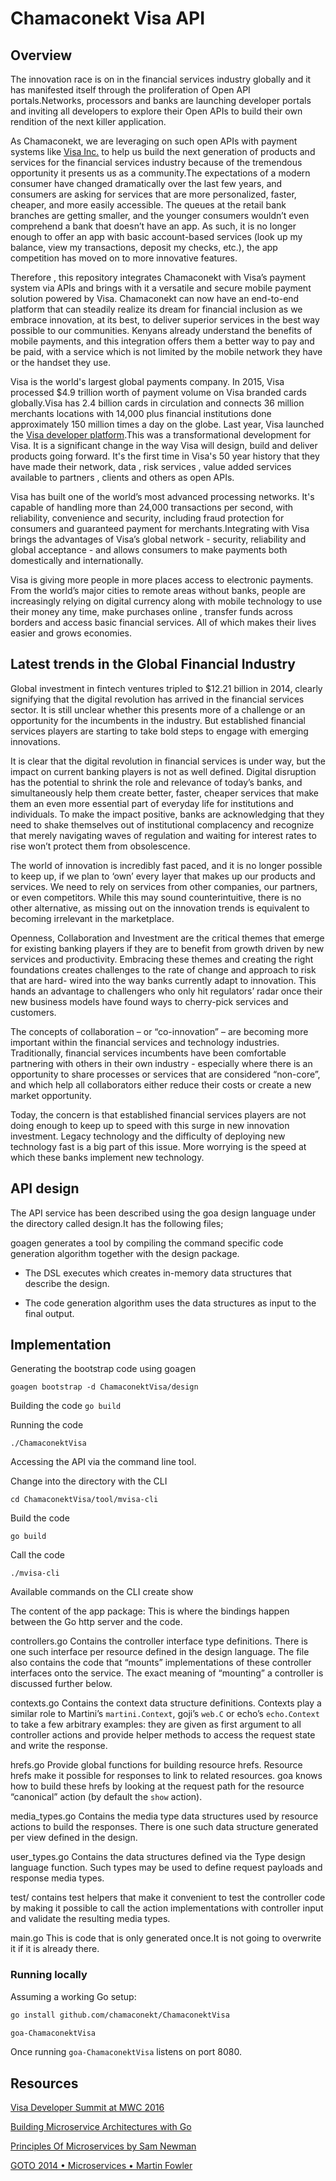 # Chamaconekt Visa API

## Overview

The innovation race is on in the financial services industry globally and it has manifested itself through the proliferation of Open API 
portals.Networks, processors and banks are launching developer portals and inviting all developers to explore their Open APIs to build 
their own rendition of the next killer application.

As Chamaconekt, we are leveraging on such open APIs with payment systems like [Visa Inc.]() to help us build the next generation of products 
and services for the financial services industry because of the tremendous opportunity it presents us as a community.The expectations of 
a modern consumer have changed dramatically over the last few years, and consumers are asking for services that are more personalized, 
faster, cheaper, and more easily accessible. The queues at the retail bank branches are getting smaller, and the younger consumers 
wouldn’t even comprehend a bank that doesn’t have an app. As such, it is no longer enough to offer an app with basic account-based 
services (look up my balance, view my transactions, deposit my checks, etc.), the app competition has moved on to more 
innovative features.

Therefore , this repository integrates Chamaconekt with Visa’s payment system via APIs and brings with it a versatile and secure mobile 
payment solution powered by Visa. Chamaconekt can now have an end-to-end platform that can steadily realize its dream for financial 
inclusion as we embrace innovation, at its best, to deliver superior services in the best way possible to our communities. Kenyans already 
understand the benefits of mobile payments, and this integration offers them a better way to pay and be paid, with a service which is not 
limited by the mobile network they have or the handset they use.

Visa is the world's largest global payments company. In 2015, Visa processed $4.9 trillion worth of payment volume on Visa branded cards 
globally.Visa has 2.4 billion cards in circulation and connects 36 million merchants locations with 14,000 plus financial institutions 
done approximately 150 million times a day on the globe. Last year, Visa launched the [Visa developer platform]().This was a transformational 
development for Visa. It is a significant change in the way Visa will design, build and deliver products going forward. It's the first 
time in Visa's 50 year history that they have made their network, data , risk services , value added services available to partners , 
clients and others as open APIs.

Visa has built one of the world’s most advanced processing networks. It's capable of handling more than 24,000 transactions per second, 
with reliability, convenience and security, including fraud protection for consumers and guaranteed payment for merchants.Integrating 
with Visa brings the advantages of Visa’s global network - security, reliability and global acceptance - and allows consumers 
to make payments both domestically and internationally.

Visa is giving more people in more places access to electronic payments. From the world’s major cities to remote areas without banks,
people are increasingly relying on digital currency along with mobile technology to use their money any time, make purchases online , 
transfer funds across borders and access basic financial services. All of which makes their lives easier and grows economies.


## Latest trends in the Global Financial Industry 

Global investment in fintech ventures tripled to $12.21 billion in 2014, clearly signifying that the digital revolution has arrived 
in the financial services sector. It is still unclear whether this presents more of a challenge or an opportunity for the incumbents 
in the industry. But established financial services players are starting to take bold steps to engage with emerging innovations.

It is clear that the digital revolution in financial services is under way, but the impact on current banking players is not as well 
defined. Digital disruption has the potential to shrink the role and relevance of today’s banks, and simultaneously help them create 
better, faster, cheaper services that make them an even more essential part of everyday life for institutions and individuals. To make 
the impact positive, banks are acknowledging that they need to shake themselves out of institutional complacency and recognize that 
merely navigating waves of regulation and waiting for interest rates to rise won’t protect them from obsolescence. 

The world of innovation is incredibly fast paced, and it is no longer possible to keep up, if we plan to ‘own’ every layer that makes 
up our products and services. We need to rely on services from other companies, our partners, or even competitors. While this may sound 
counterintuitive, there is no other alternative, as missing out on the innovation trends is equivalent to becoming irrelevant in the 
marketplace. 

Openness, Collaboration and Investment are the critical themes that emerge for existing banking players if they are to benefit from 
growth driven by new services and productivity. Embracing these themes and creating the right foundations creates challenges to the 
rate of change and approach to risk that are hard- wired into the way banks currently adapt to innovation. This hands an advantage to 
challengers who only hit regulators’ radar once their new business models have found ways to cherry-pick services and customers. 

The concepts of collaboration – or “co-innovation” – are becoming more important within the financial  services and technology industries.
Traditionally, financial services incumbents have been comfortable partnering with others in their own industry - especially where there 
is an opportunity to share processes or services that are considered “non-core”, and which help all collaborators either reduce their 
costs or create a new market opportunity.

Today, the concern is that established financial services players are not doing enough to keep up to speed with this surge in new 
innovation investment. Legacy technology and the difficulty of deploying new technology fast is a big part of this issue. More worrying 
is the speed at which these banks implement new technology. 


## API design


The API service has been described using the goa design language under the directory called design.It has the following files;

goagen generates  a tool by compiling the command specific code generation algorithm together with the design package.

- The DSL executes which creates in-memory data structures that describe the design.

- The code generation algorithm uses the data structures as input to the final output.
## Implementation

Generating the bootstrap code using goagen 

```goagen bootstrap -d ChamaconektVisa/design```


Building the code 
```go build```

Running the code 

```./ChamaconektVisa```

Accessing the API via the command line tool.

Change into the directory with the CLI

``` cd ChamaconektVisa/tool/mvisa-cli ```

Build the code

``` go build ``` 

Call the code

``` ./mvisa-cli ```

Available commands on the CLI
 create
 show


The content of the app package:
This is where the bindings happen between the Go http server and the code.

controllers.go 
Contains the controller interface type definitions. There is one such interface per resource defined in the design language. The file 
also contains the code that “mounts” implementations of these controller interfaces onto the service. The exact meaning of “mounting” 
a controller is discussed further below.

contexts.go
Contains the context data structure definitions. Contexts play a similar role to Martini’s ```martini.Context```, goji’s ```web.C``` 
or echo’s ```echo.Context``` to take a few arbitrary examples: they are given as first argument to all controller actions and provide 
helper methods to access the request state and write the response.

hrefs.go
Provide global functions for building resource hrefs. Resource hrefs make it possible for responses to link to related resources. goa 
knows how to build these hrefs by looking at the request path for the resource “canonical” action (by default the ```show``` action). 

media_types.go
Contains the media type data structures used by resource actions to build the responses. There is one such data structure generated per 
view defined in the design.

user_types.go
Contains the data structures defined via the Type design language function. Such types may be used to define request payloads and 
response media types.

test/
contains test helpers that make it convenient to test the controller code by making it possible to call the action implementations with 
controller input and validate the resulting media types.

main.go
This is code that is only generated once.It is not going to overwrite it if it is already there.



### Running locally

Assuming a working Go setup:

```bash
go install github.com/chamaconekt/ChamaconektVisa
```

```bash
goa-ChamaconektVisa
```

Once running `goa-ChamaconektVisa` listens on port 8080. 



## Resources

[Visa Developer Summit at MWC 2016 ](https://www.youtube.com/watch?v=G2cTfiERHpE&t=2211s)

[Building Microservice Architectures with Go](https://www.youtube.com/watch?v=dVnMLtdJzn4&t=1186s)

[Principles Of Microservices by Sam Newman](https://www.youtube.com/watch?v=PFQnNFe27kU)

[GOTO 2014 • Microservices • Martin Fowler](https://www.youtube.com/watch?v=wgdBVIX9ifA)



 








